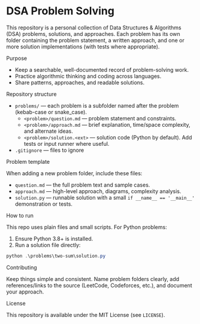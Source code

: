 # DSA Problem Solving

This repository is a personal collection of Data Structures & Algorithms (DSA) problems, solutions, and approaches. Each problem has its own folder containing the problem statement, a written approach, and one or more solution implementations (with tests where appropriate).

Purpose
- Keep a searchable, well-documented record of problem-solving work.
- Practice algorithmic thinking and coding across languages.
- Share patterns, approaches, and readable solutions.

Repository structure

- `problems/` — each problem is a subfolder named after the problem (kebab-case or snake_case).
  - `<problem>/question.md` — problem statement and constraints.
  - `<problem>/approach.md` — brief explanation, time/space complexity, and alternate ideas.
  - `<problem>/solution.<ext>` — solution code (Python by default). Add tests or input runner where useful.
- `.gitignore` — files to ignore

Problem template

When adding a new problem folder, include these files:

- `question.md` — the full problem text and sample cases.
- `approach.md` — high-level approach, diagrams, complexity analysis.
- `solution.py` — runnable solution with a small `if __name__ == '__main__'` demonstration or tests.

How to run

This repo uses plain files and small scripts. For Python problems:

1. Ensure Python 3.8+ is installed.
2. Run a solution file directly:

```powershell
python .\problems\two-sum\solution.py
```

Contributing

Keep things simple and consistent. Name problem folders clearly, add references/links to the source (LeetCode, Codeforces, etc.), and document your approach.

License

This repository is available under the MIT License (see `LICENSE`).
